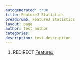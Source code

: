 ```yaml
---
autogenerated: true
title: FeatureJ Statistics
breadcrumb: FeatureJ Statistics
layout: page
author: test author
categories: 
description: test description
---
```


1.  REDIRECT [FeatureJ](FeatureJ "wikilink")
